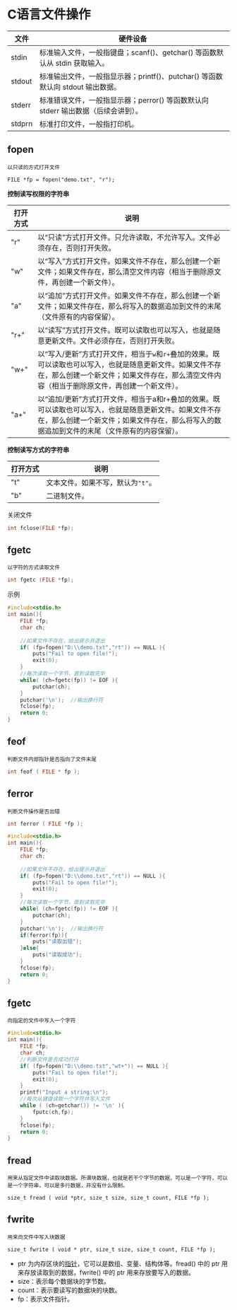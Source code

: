 # C语言文件操作

|    文件     |                                 硬件设备                                  |
| ---------- | ----------------------------------------------------------------------- |
| stdin      | 	标准输入文件，一般指键盘；scanf()、getchar() 等函数默认从 stdin 获取输入。     |
| stdout     | 	标准输出文件，一般指显示器；printf()、putchar() 等函数默认向 stdout 输出数据。 |
| stderr	 | 标准错误文件，一般指显示器；perror() 等函数默认向 stderr 输出数据（后续会讲到）。 |
| stdprn	 | 标准打印文件，一般指打印机。                                                 |

## fopen

`以只读的方式打开文件`

```
FILE *fp = fopen("demo.txt", "r");
```

**控制读写权限的字符串**

| 打开方式 | 说明                                                         |
| -------- | ------------------------------------------------------------ |
| "r"      | 以“只读”方式打开文件。只允许读取，不允许写入。文件必须存在，否则打开失败。 |
| "w"      | 以“写入”方式打开文件。如果文件不存在，那么创建一个新文件；如果文件存在，那么清空文件内容（相当于删除原文件，再创建一个新文件）。 |
| "a"      | 以“追加”方式打开文件。如果文件不存在，那么创建一个新文件；如果文件存在，那么将写入的数据追加到文件的末尾（文件原有的内容保留）。 |
| "r+"     | 以“读写”方式打开文件。既可以读取也可以写入，也就是随意更新文件。文件必须存在，否则打开失败。 |
| "w+"     | 以“写入/更新”方式打开文件，相当于`w`和`r+`叠加的效果。既可以读取也可以写入，也就是随意更新文件。如果文件不存在，那么创建一个新文件；如果文件存在，那么清空文件内容（相当于删除原文件，再创建一个新文件）。 |
| "a+"     | 以“追加/更新”方式打开文件，相当于a和r+叠加的效果。既可以读取也可以写入，也就是随意更新文件。如果文件不存在，那么创建一个新文件；如果文件存在，那么将写入的数据追加到文件的末尾（文件原有的内容保留）。 |



**控制读写方式的字符串**

| 打开方式 | 说明                              |
| -------- | --------------------------------- |
| "t"      | 文本文件。如果不写，默认为`"t"`。 |
| "b"      | 二进制文件。                      |

关闭文件

```C++
int fclose(FILE *fp);
```



## fgetc

`以字符的方式读取文件`

```C++
int fgetc (FILE *fp);
```

示例

```C++
#include<stdio.h>
int main(){
    FILE *fp;
    char ch;
   
    //如果文件不存在，给出提示并退出
    if( (fp=fopen("D:\\demo.txt","rt")) == NULL ){
        puts("Fail to open file!");
        exit(0);
    }
    //每次读取一个字节，直到读取完毕
    while( (ch=fgetc(fp)) != EOF ){
        putchar(ch);
    }
    putchar('\n');  //输出换行符
    fclose(fp);
    return 0;
}
```



## feof

`判断文件内部指针是否指向了文件末尾`

```C++
int feof ( FILE * fp );
```



## ferror

`判断文件操作是否出错`

```C++
int ferror ( FILE *fp );
```

```C++
#include<stdio.h>
int main(){
    FILE *fp;
    char ch;
  
    //如果文件不存在，给出提示并退出
    if( (fp=fopen("D:\\demo.txt","rt")) == NULL ){
        puts("Fail to open file!");
        exit(0);
    }
    //每次读取一个字节，直到读取完毕
    while( (ch=fgetc(fp)) != EOF ){
        putchar(ch);
    }
    putchar('\n');  //输出换行符
    if(ferror(fp)){
        puts("读取出错");
    }else{
        puts("读取成功");
    }
    fclose(fp);
    return 0;
}
```



## fgetc

`向指定的文件中写入一个字符`

```C++
#include<stdio.h>
int main(){
    FILE *fp;
    char ch;
    //判断文件是否成功打开
    if( (fp=fopen("D:\\demo.txt","wt+")) == NULL ){
        puts("Fail to open file!");
        exit(0);
    }
    printf("Input a string:\n");
    //每次从键盘读取一个字符并写入文件
    while ( (ch=getchar()) != '\n' ){
        fputc(ch,fp);
    }
    fclose(fp);
    return 0;
}
```



## fread

`用来从指定文件中读取块数据。所谓块数据，也就是若干个字节的数据，可以是一个字符，可以是一个字符串，可以是多行数据，并没有什么限制。`

```
size_t fread ( void *ptr, size_t size, size_t count, FILE *fp );
```



## fwrite

`用来向文件中写入块数据`

```
size_t fwrite ( void * ptr, size_t size, size_t count, FILE *fp );
```

- ptr 为内存区块的[指针](http://c.biancheng.net/c/80/)，它可以是数组、变量、结构体等。fread() 中的 ptr 用来存放读取到的数据，fwrite() 中的 ptr 用来存放要写入的数据。
- size：表示每个数据块的字节数。
- count：表示要读写的数据块的块数。
- fp：表示文件指针。